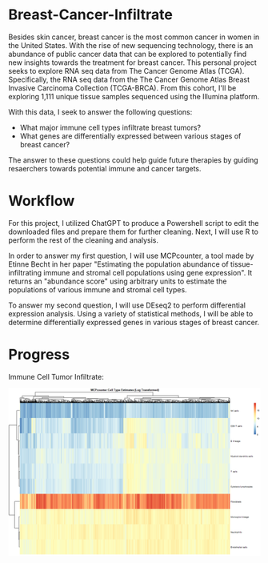 # Breast-Cancer-Infiltrate
Besides skin cancer, breast cancer is the most common cancer in women in the United States. With the rise of new sequencing technology, there is an abundance of public cancer data that can be explored to potentially find new insights towards the treatment for breast cancer. This personal project seeks to explore RNA seq data from The Cancer Genome Atlas (TCGA). Specifically, the RNA seq data from the The Cancer Genome Atlas Breast Invasive Carcinoma Collection (TCGA-BRCA). From this cohort, I'll be exploring 1,111 unique tissue samples sequenced using the Illumina platform. 

With this data, I seek to answer the following questions:
* What major immune cell types infiltrate breast tumors?
* What genes are differentially expressed between various stages of breast cancer? 

The answer to these questions could help guide future therapies by guiding resaerchers towards potential immune and cancer targets.

# Workflow
For this project, I utilized ChatGPT to produce a Powershell script to edit the downloaded files and prepare them for further cleaning. Next, I will use R to perform the rest of the cleaning and analysis. 

In order to answer my first question, I will use MCPcounter, a tool made by Etinne Becht in her paper "Estimating the population abundance of tissue-infiltrating immune and stromal cell populations using gene expression". It returns an "abundance score" using arbitrary units to estimate the populations of various immune and stromal cell types. 

To answer my second question, I will use DEseq2 to perform differential expression analysis. Using a variety of statistical methods, I will be able to determine differentially expressed genes in various stages of breast cancer. 

# Progress

Immune Cell Tumor Infiltrate:


![infil_heatmap](results/infil_heatmap.png)

